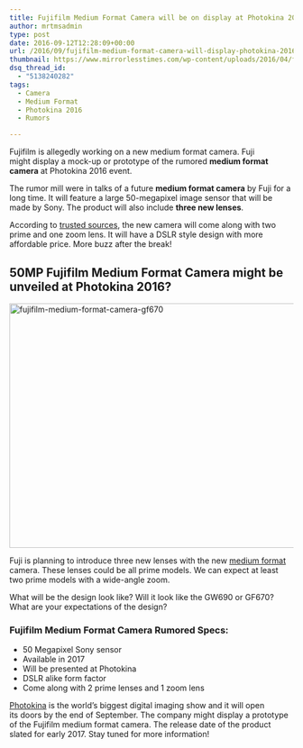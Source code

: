 ```yaml
---
title: Fujifilm Medium Format Camera will be on display at Photokina 2016
author: mrtmsadmin
type: post
date: 2016-09-12T12:28:09+00:00
url: /2016/09/fujifilm-medium-format-camera-will-display-photokina-2016/
thumbnail: https://www.mirrorlesstimes.com/wp-content/uploads/2016/04/fujifilm-medium-format-camera-gf670.jpg
dsq_thread_id:
  - "5138240282"
tags:
  - Camera
  - Medium Format
  - Photokina 2016
  - Rumors

---
```

Fujifilm is allegedly working on a new medium format camera. Fuji might display a mock-up or prototype of the rumored **medium format camera** at Photokina 2016 event.

The rumor mill were in talks of a future **medium format camera** by Fuji for a long time. It will feature a large 50-megapixel image sensor that will be made by Sony. The product will also include **three new lenses**.

According to <a class="ext-link" title="" href="http://www.fujirumors.com/fujifilm-medium-format-camera-coming-2-primes-1-zoom-lens-new-source/" target="_blank" rel="external nofollow">trusted sources</a>, the new camera will come along with two prime and one zoom lens. It will have a DSLR style design with more affordable price. More buzz after the break!<!--more-->

## 50MP Fujifilm Medium Format Camera might be unveiled at Photokina 2016?

<img class="alignnone size-full wp-image-54" src="https://i1.wp.com/www.mirrorlesstimes.com/wp-content/uploads/2016/04/fujifilm-medium-format-camera-gf670.jpg?resize=600%2C434&#038;ssl=1" alt="fujifilm-medium-format-camera-gf670" width="600" height="434" srcset="https://i1.wp.com/www.mirrorlesstimes.com/wp-content/uploads/2016/04/fujifilm-medium-format-camera-gf670.jpg?w=700&ssl=1 700w, https://i1.wp.com/www.mirrorlesstimes.com/wp-content/uploads/2016/04/fujifilm-medium-format-camera-gf670.jpg?resize=300%2C217&ssl=1 300w" sizes="(max-width: 600px) 100vw, 600px" data-recalc-dims="1" /> 

Fuji is planning to introduce three new lenses with the new [medium format][1] camera. These lenses could be all prime models. We can expect at least two prime models with a wide-angle zoom.

What will be the design look like? Will it look like the GW690 or GF670? What are your expectations of the design?

### Fujifilm Medium Format Camera Rumored Specs:

  * 50 Megapixel Sony sensor
  * Available in 2017
  * Will be presented at Photokina
  * DSLR alike form factor
  * Come along with 2 prime lenses and 1 zoom lens

[Photokina][2] is the world’s biggest digital imaging show and it will open its doors by the end of September. The company might display a prototype of the Fujifilm medium format camera. The release date of the product slated for early 2017. Stay tuned for more information!

 [1]: https://www.mirrorlesstimes.com/tag/medium-format/
 [2]: https://www.mirrorlesstimes.com/tag/photokina-2016/